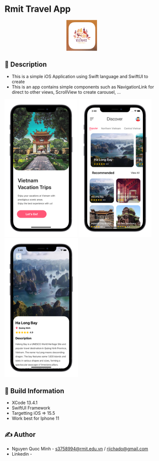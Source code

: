 # Rmit Travel App


<p align="center">
  <img width="100" src="https://github.com/quocminh238/TravelApp/blob/main/screenshots/IconApp.png">
</p>


## 📖 Description
- This is a simple iOS Application using Swift language and SwiftUI to create  
- This is an  app contains simple components such as NavigationLink for direct to other views, ScrollView to create carousel, ...

<img src="https://github.com/quocminh238/TravelApp/blob/main/screenshots/WelcomeScreen.png" width="238" > <img src="https://github.com/quocminh238/TravelApp/blob/main/screenshots/HomeScreen.png" width="238" > <img src="https://github.com/quocminh238/TravelApp/blob/main/screenshots/DetailScreen.png" width="239" >



## 🔧 Build Information
- XCode 13.4.1
- SwiftUI Framework
- Targetting iOS => 15.5
- Work best for Iphone 11


## ✍️ Author
- Nguyen Quoc Minh - s3758994@rmit.edu.vn / rjichado@gmail.com
- Linkedin - 



